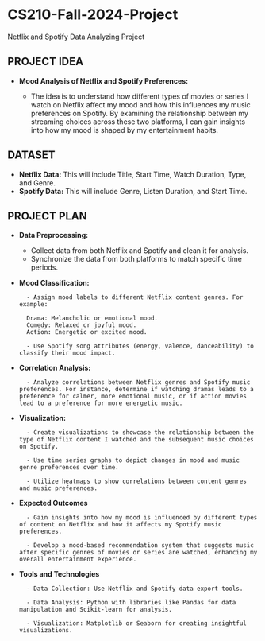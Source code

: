# CS210-Fall-2024-Project

 Netflix and Spotify Data Analyzing Project



## PROJECT IDEA

- **Mood Analysis of Netflix and Spotify Preferences:**

    - The idea is to understand how different types of movies or series I watch on Netflix affect my mood and how this influences my music preferences on Spotify. By examining the relationship between my streaming choices across these two platforms, I can gain insights into how my mood is shaped by my entertainment habits.



## DATASET
- **Netflix Data:** This will include Title, Start Time, Watch Duration, Type, and Genre.
- **Spotify Data:** This will include Genre, Listen Duration, and Start Time.


## PROJECT PLAN
- **Data Preprocessing:**
    - Collect data from both Netflix and Spotify and clean it for analysis.
    - Synchronize the data from both platforms to match specific time periods.


- **Mood Classification:**

        - Assign mood labels to different Netflix content genres. For example:

        Drama: Melancholic or emotional mood.
        Comedy: Relaxed or joyful mood.
        Action: Energetic or excited mood.

        - Use Spotify song attributes (energy, valence, danceability) to classify their mood impact.

- **Correlation Analysis:**

        - Analyze correlations between Netflix genres and Spotify music preferences. For instance, determine if watching dramas leads to a preference for calmer, more emotional music, or if action movies lead to a preference for more energetic music.

- **Visualization:**

        - Create visualizations to showcase the relationship between the type of Netflix content I watched and the subsequent music choices on Spotify.

        - Use time series graphs to depict changes in mood and music genre preferences over time.

        - Utilize heatmaps to show correlations between content genres and music preferences.

- **Expected Outcomes**

        - Gain insights into how my mood is influenced by different types of content on Netflix and how it affects my Spotify music preferences.

        - Develop a mood-based recommendation system that suggests music after specific genres of movies or series are watched, enhancing my overall entertainment experience.

- **Tools and Technologies**

        - Data Collection: Use Netflix and Spotify data export tools.

        - Data Analysis: Python with libraries like Pandas for data manipulation and Scikit-learn for analysis.

        - Visualization: Matplotlib or Seaborn for creating insightful visualizations.
